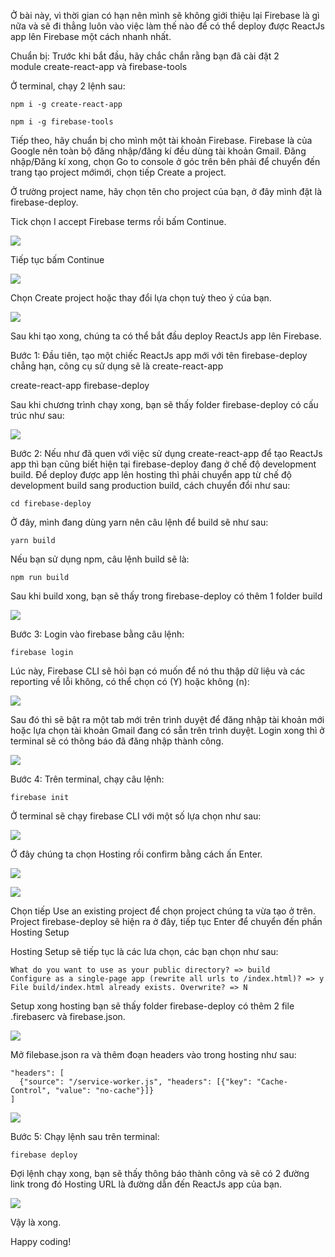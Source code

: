 Ở bài này, vì thời gian có hạn nên mình sẽ không giới thiệu lại Firebase là gì nữa và sẽ đi thẳng luôn vào việc làm thế nào để có thể deploy được ReactJs app lên Firebase một cách nhanh nhất.

Chuẩn bị:
Trước khi bắt đầu, hãy chắc chắn rằng bạn đã cài đặt 2 module create-react-app và firebase-tools

Ở terminal, chạy 2 lệnh sau:

```
npm i -g create-react-app
```

```
npm i -g firebase-tools
```

Tiếp theo, hãy chuẩn bị cho mình một tài khoản Firebase. Firebase là của Google nên toàn bộ đăng nhập/đăng kí đều dùng tài khoản Gmail. Đăng nhập/Đăng kí xong, chọn Go to console ở góc trên bên phải để chuyển đến trang tạo project mớimới, chọn tiếp Create a project.

Ở trường project name, hãy chọn tên cho project của bạn, ở đây mình đặt là firebase-deploy.

Tick chọn I accept Firebase terms rồi bấm Continue.

![](https://images.viblo.asia/2add2d60-059d-4dc3-9b17-af3183ac9803.png)

Tiếp tục bấm Continue

![](https://images.viblo.asia/331b6945-f784-4121-84d5-843c2276c848.png)

Chọn Create project hoặc thay đổi lựa chọn tuỳ theo ý của bạn.

![](https://images.viblo.asia/6f484213-77b3-4d0e-b860-e62762f1a195.png)

Sau khi tạo xong, chúng ta có thể bắt đầu deploy ReactJs app lên Firebase.

Bước 1:
Đầu tiên, tạo một chiếc ReactJs app mới với tên firebase-deploy chẳng hạn, công cụ sử dụng sẽ là create-react-app 

create-react-app firebase-deploy

Sau khi chương trình chạy xong, bạn sẽ thấy folder firebase-deploy có cấu trúc như sau:

![](https://images.viblo.asia/4656f52b-4119-4674-afff-9bb109324f0f.png)

Bước 2:
Nếu như đã quen với việc sử dụng create-react-app để tạo ReactJs app thì bạn cũng biết hiện tại firebase-deploy đang ở chế độ development build. Để deploy được app lên hosting thì phải chuyển app từ chế độ development build sang production build, cách chuyển đổi như sau:

```
cd firebase-deploy
```

Ở đây, mình đang dùng yarn nên câu lệnh để build sẽ như sau:

```
yarn build
```

Nếu bạn sử dụng npm, câu lệnh build sẽ là:

```
npm run build
```

Sau khi build xong, bạn sẽ thấy trong firebase-deploy có thêm 1 folder build

![](https://images.viblo.asia/90765c8b-a085-43fd-aec3-6b0831c0ff8a.png)

Bước 3:
Login vào firebase bằng câu lệnh:

```
firebase login
```

Lúc này, Firebase CLI sẽ hỏi bạn có muốn để nó thu thập dữ liệu và các reporting về lỗi không, có thể chọn có (Y) hoặc không (n):

![](https://images.viblo.asia/e3f8862c-088f-4741-a33f-45c581ddc6e2.png)

Sau đó thì sẽ bật ra một tab mới trên trình duyệt để đăng nhập tài khoản mới hoặc lựa chọn tài khoản Gmail đang có sẵn trên trình duyệt. Login xong thì ở terminal sẽ có thông báo đã đăng nhập thành công.

![](https://images.viblo.asia/d6314cf2-f6e1-44c7-befd-6b25b3464171.png)

Bước 4:
Trên terminal, chạy câu lệnh:

```
firebase init
```

Ở terminal sẽ chạy firebase CLI với một số lựa chọn như sau:

![](https://images.viblo.asia/36f1a7bf-203b-4cfc-9c87-09c1aed60aa3.png)

Ở đây chúng ta chọn Hosting rồi confirm bằng cách ấn Enter.

![](https://images.viblo.asia/52cbf7d4-3c78-4eb1-8da8-5bf1b758ad2e.png)

![](https://images.viblo.asia/693dab5a-400f-44b3-8c01-c0e976244df8.png)


Chọn tiếp Use an existing project để chọn project chúng ta vừa tạo ở trên. Project firebase-deploy sẽ hiện ra ở đây, tiếp tục Enter để chuyển đến phần Hosting Setup

Hosting Setup sẽ tiếp tục là các lưa chọn, các bạn chọn như sau:

```
What do you want to use as your public directory? => build
Configure as a single-page app (rewrite all urls to /index.html)? => y
File build/index.html already exists. Overwrite? => N
```

Setup xong hosting bạn sẽ thấy folder firebase-deploy có thêm 2 file .firebaserc và firebase.json.

![](https://images.viblo.asia/4a26a291-999f-42f2-8ab4-820113b5f369.png)

Mở filebase.json ra và thêm đoạn headers vào trong hosting như sau:

```
"headers": [
  {"source": "/service-worker.js", "headers": [{"key": "Cache-Control", "value": "no-cache"}]}
]
```

![](https://images.viblo.asia/72ec7517-0a9d-4d3c-aef1-1b1488177c3a.png)


Bước 5:
Chạy lệnh sau trên terminal:

```
firebase deploy
```

Đợi lệnh chạy xong, bạn sẽ thấy thông báo thành công và sẽ có 2 đường link trong đó Hosting URL là đường dẫn đến ReactJs app của bạn.

![](https://images.viblo.asia/0ee3c282-2326-4c80-ae85-cd44466fbe58.png)

Vậy là xong.

Happy coding!